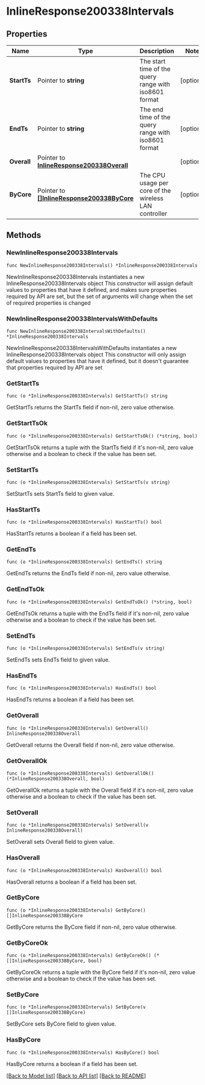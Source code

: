 # InlineResponse200338Intervals

## Properties

Name | Type | Description | Notes
------------ | ------------- | ------------- | -------------
**StartTs** | Pointer to **string** | The start time of the query range with iso8601 format | [optional] 
**EndTs** | Pointer to **string** | The end time of the query range  with iso8601 format | [optional] 
**Overall** | Pointer to [**InlineResponse200338Overall**](InlineResponse200338Overall.md) |  | [optional] 
**ByCore** | Pointer to [**[]InlineResponse200338ByCore**](InlineResponse200338ByCore.md) | The CPU usage per core of the wireless LAN controller | [optional] 

## Methods

### NewInlineResponse200338Intervals

`func NewInlineResponse200338Intervals() *InlineResponse200338Intervals`

NewInlineResponse200338Intervals instantiates a new InlineResponse200338Intervals object
This constructor will assign default values to properties that have it defined,
and makes sure properties required by API are set, but the set of arguments
will change when the set of required properties is changed

### NewInlineResponse200338IntervalsWithDefaults

`func NewInlineResponse200338IntervalsWithDefaults() *InlineResponse200338Intervals`

NewInlineResponse200338IntervalsWithDefaults instantiates a new InlineResponse200338Intervals object
This constructor will only assign default values to properties that have it defined,
but it doesn't guarantee that properties required by API are set

### GetStartTs

`func (o *InlineResponse200338Intervals) GetStartTs() string`

GetStartTs returns the StartTs field if non-nil, zero value otherwise.

### GetStartTsOk

`func (o *InlineResponse200338Intervals) GetStartTsOk() (*string, bool)`

GetStartTsOk returns a tuple with the StartTs field if it's non-nil, zero value otherwise
and a boolean to check if the value has been set.

### SetStartTs

`func (o *InlineResponse200338Intervals) SetStartTs(v string)`

SetStartTs sets StartTs field to given value.

### HasStartTs

`func (o *InlineResponse200338Intervals) HasStartTs() bool`

HasStartTs returns a boolean if a field has been set.

### GetEndTs

`func (o *InlineResponse200338Intervals) GetEndTs() string`

GetEndTs returns the EndTs field if non-nil, zero value otherwise.

### GetEndTsOk

`func (o *InlineResponse200338Intervals) GetEndTsOk() (*string, bool)`

GetEndTsOk returns a tuple with the EndTs field if it's non-nil, zero value otherwise
and a boolean to check if the value has been set.

### SetEndTs

`func (o *InlineResponse200338Intervals) SetEndTs(v string)`

SetEndTs sets EndTs field to given value.

### HasEndTs

`func (o *InlineResponse200338Intervals) HasEndTs() bool`

HasEndTs returns a boolean if a field has been set.

### GetOverall

`func (o *InlineResponse200338Intervals) GetOverall() InlineResponse200338Overall`

GetOverall returns the Overall field if non-nil, zero value otherwise.

### GetOverallOk

`func (o *InlineResponse200338Intervals) GetOverallOk() (*InlineResponse200338Overall, bool)`

GetOverallOk returns a tuple with the Overall field if it's non-nil, zero value otherwise
and a boolean to check if the value has been set.

### SetOverall

`func (o *InlineResponse200338Intervals) SetOverall(v InlineResponse200338Overall)`

SetOverall sets Overall field to given value.

### HasOverall

`func (o *InlineResponse200338Intervals) HasOverall() bool`

HasOverall returns a boolean if a field has been set.

### GetByCore

`func (o *InlineResponse200338Intervals) GetByCore() []InlineResponse200338ByCore`

GetByCore returns the ByCore field if non-nil, zero value otherwise.

### GetByCoreOk

`func (o *InlineResponse200338Intervals) GetByCoreOk() (*[]InlineResponse200338ByCore, bool)`

GetByCoreOk returns a tuple with the ByCore field if it's non-nil, zero value otherwise
and a boolean to check if the value has been set.

### SetByCore

`func (o *InlineResponse200338Intervals) SetByCore(v []InlineResponse200338ByCore)`

SetByCore sets ByCore field to given value.

### HasByCore

`func (o *InlineResponse200338Intervals) HasByCore() bool`

HasByCore returns a boolean if a field has been set.


[[Back to Model list]](../README.md#documentation-for-models) [[Back to API list]](../README.md#documentation-for-api-endpoints) [[Back to README]](../README.md)


